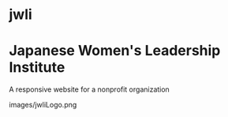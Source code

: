 # jwli

<h1>Japanese Women's Leadership Institute</h1>
<p>A responsive website for a nonprofit organization<p>
images/jwliLogo.png

